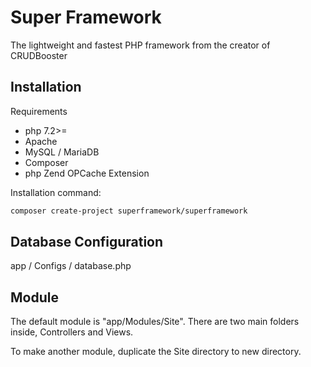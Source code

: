 # Super Framework
The lightweight and fastest PHP framework from the creator of CRUDBooster

## Installation

Requirements
- php 7.2>= 
- Apache
- MySQL / MariaDB
- Composer
- php Zend OPCache Extension

Installation command: 
```bash
composer create-project superframework/superframework
```

## Database Configuration
app / Configs / database.php

## Module
The default module is "app/Modules/Site". There are two main folders inside, Controllers and Views.

To make another module, duplicate the Site directory to new directory.